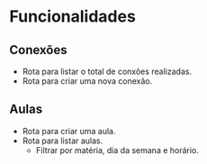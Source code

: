 # Funcionalidades

## Conexões

- Rota para listar o total de conxões realizadas.
- Rota para criar uma nova conexão.

## Aulas

- Rota para criar uma aula.
- Rota para listar aulas.
  - Filtrar por matéria, dia da semana e horário.
